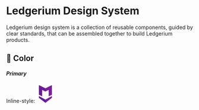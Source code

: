 # Ledgerium Design System

Ledgerium design system is a collection of reusable components, guided by clear standards, that can be assembled together to build Ledgerium products.

## 🌈 Color

##### Primary
Inline-style: 
![alt text](https://github.com/adam-p/markdown-here/raw/master/src/common/images/icon48.png "Logo Title Text 1")
